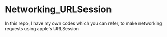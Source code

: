# Networking_URLSession
In this repo, I have my own codes which you can refer, to make networking requests using apple's URLSession
